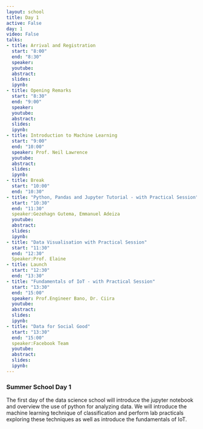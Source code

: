 ```yaml
---
layout: school
title: Day 1
active: False
day: 1
video: False
talks:
- title: Arrival and Registration
  start: "8:00"
  end: "8:30"
  speaker: 
  youtube:
  abstract:
  slides:
  ipynb:  
- title: Opening Remarks
  start: "8:30"
  end: "9:00"
  speaker: 
  youtube:
  abstract:
  slides:
  ipynb:  
- title: Introduction to Machine Learning
  start: "9:00"
  end: "10:00"
  speaker: Prof. Neil Lawrence
  youtube:
  abstract:
  slides: 
  ipynb:
- title: Break
  start: "10:00"
  end: "10:30"  
- title: "Python, Pandas and Jupyter Tutorial - with Practical Session"
  start: "10:30"
  end: "11:30"
  speaker:Gezehagn Gutema, Emmanuel Adeiza  
  youtube:
  abstract:
  slides: 
  ipynb:  
- title: "Data Visualisation with Practical Session"
  start: "11:30"
  end: "12:30"
  Speaker:Prof. Elaine
- title: Launch
  start: "12:30"
  end: "13:30"
- title: "Fundamentals of IoT - with Practical Session"
  start: "13:30"
  end: "15:00"
  speaker: Prof.Engineer Bano, Dr. Ciira 
  youtube:
  abstract:
  slides:
  ipynb:
- title: "Data for Social Good"
  start: "13:30"
  end: "15:00"
  speaker:Facebook Team 
  youtube:
  abstract:
  slides:
  ipynb:
---
```


<h3> Summer School Day 1 </h3>

<p>The first day of the data science school will introduce the jupyter notebook and overview the use of python for analyzing data. We will introduce the machine learning technique of classification and perform lab practicals exploring these techniques as well as introduce the fundamentals of IoT.</p>
